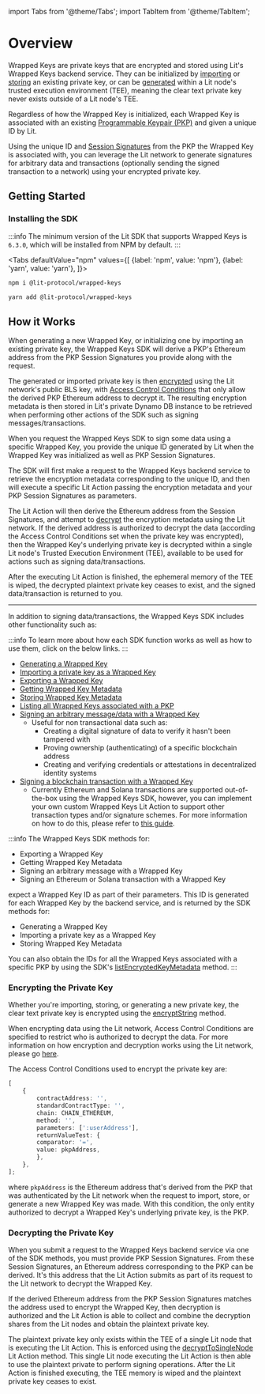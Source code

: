 import Tabs from '@theme/Tabs';
import TabItem from '@theme/TabItem';

# Overview

Wrapped Keys are private keys that are encrypted and stored using Lit's Wrapped Keys backend service. They can be initialized by [importing](./importing-key.md) or [storing](./storing-wrapped-key-metadata.md) an existing private key, or can be [generated](./generating-wrapped-key.md) within a Lit node's trusted execution environment (TEE), meaning the clear text private key never exists outside of a Lit node's TEE.

Regardless of how the Wrapped Key is initialized, each Wrapped Key is associated with an existing [Programmable Keypair (PKP)](../../sdk/wallets/minting.md) and given a unique ID by Lit.

Using the unique ID and [Session Signatures](../authentication/session-sigs/intro.md) from the PKP the Wrapped Key is associated with, you can leverage the Lit network to generate signatures for arbitrary data and transactions (optionally sending the signed transaction to a network) using your encrypted private key.

## Getting Started

### Installing the SDK

:::info
The minimum version of the Lit SDK that supports Wrapped Keys is `6.3.0`, which will be installed from NPM by default.
:::

<Tabs
defaultValue="npm"
values={[
{label: 'npm', value: 'npm'},
{label: 'yarn', value: 'yarn'},
]}>
<TabItem value="npm">

```bash
npm i @lit-protocol/wrapped-keys
```

</TabItem>

<TabItem value="yarn">

```bash
yarn add @lit-protocol/wrapped-keys
```

</TabItem>
</Tabs>

## How it Works

When generating a new Wrapped Key, or initializing one by importing an existing private key, the Wrapped Keys SDK will derive a PKP's Ethereum address from the PKP Session Signatures you provide along with the request.

The generated or imported private key is then [encrypted](#encrypting-the-private-key) using the Lit network's public BLS key, with [Access Control Conditions](../../sdk/access-control/evm/basic-examples) that only allow the derived PKP Ethereum address to decrypt it. The resulting encryption metadata is then stored in Lit's private Dynamo DB instance to be retrieved when performing other actions of the SDK such as signing messages/transactions.

When you request the Wrapped Keys SDK to sign some data using a specific Wrapped Key, you provide the unique ID generated by Lit when the Wrapped Key was initialized as well as PKP Session Signatures.

The SDK will first make a request to the Wrapped Keys backend service to retrieve the encryption metadata corresponding to the unique ID, and then will execute a specific Lit Action passing the encryption metadata and your PKP Session Signatures as parameters.

The Lit Action will then derive the Ethereum address from the Session Signatures, and attempt to [decrypt](#decrypting-the-private-key) the encryption metadata using the Lit network. If the derived address is authorized to decrypt the data (according the Access Control Conditions set when the private key was encrypted), then the Wrapped Key's underlying private key is decrypted within a single Lit node's Trusted Execution Environment (TEE), available to be used for actions such as signing data/transactions.

After the executing Lit Action is finished, the ephemeral memory of the TEE is wiped, the decrypted plaintext private key ceases to exist, and the signed data/transaction is returned to you.

---

In addition to signing data/transactions, the Wrapped Keys SDK includes other functionality such as:

:::info
To learn more about how each SDK function works as well as how to use them, click on the below links.
:::

- [Generating a Wrapped Key](./generating-wrapped-key.md)
- [Importing a private key as a Wrapped Key](./importing-key.md)
- [Exporting a Wrapped Key](./exporting-wrapped-key.md)
- [Getting Wrapped Key Metadata](./getting-wrapped-key-metadata.md)
- [Storing Wrapped Key Metadata](./storing-wrapped-key-metadata.md)
- [Listing all Wrapped Keys associated with a PKP](./listing-wrapped-keys.md)
- [Signing an arbitrary message/data with a Wrapped Key](./sign-message.md)
  - Useful for non transactional data such as:
    - Creating a digital signature of data to verify it hasn't been tampered with
    - Proving ownership (authenticating) of a specific blockchain address
    - Creating and verifying credentials or attestations in decentralized identity systems
- [Signing a blockchain transaction with a Wrapped Key](./sign-transaction.md)
  - Currently Ethereum and Solana transactions are supported out-of-the-box using the Wrapped Keys SDK, however, you can implement your own custom Wrapped Keys Lit Action to support other transaction types and/or signature schemes. For more information on how to do this, please refer to [this guide](./custom-wrapped-keys.md).

:::info
The Wrapped Keys SDK methods for:

- Exporting a Wrapped Key
- Getting Wrapped Key Metadata
- Signing an arbitrary message with a Wrapped Key
- Signing an Ethereum or Solana transaction with a Wrapped Key

expect a Wrapped Key ID as part of their parameters. This ID is generated for each Wrapped Key by the backend service, and is returned by the SDK methods for:

- Generating a Wrapped Key
- Importing a private key as a Wrapped Key
- Storing Wrapped Key Metadata

You can also obtain the IDs for all the Wrapped Keys associated with a specific PKP by using the SDK's [listEncryptedKeyMetadata](./listing-wrapped-keys.md) method.
:::

### Encrypting the Private Key

Whether you're importing, storing, or generating a new private key, the clear text private key is encrypted using the [encryptString](https://v6-api-doc-lit-js-sdk.vercel.app/functions/encryption_src.encryptString.html) method.

When encrypting data using the Lit network, Access Control Conditions are specified to restrict who is authorized to decrypt the data. For more information on how encryption and decryption works using the Lit network, please go [here](../../sdk/access-control/intro).

The Access Control Conditions used to encrypt the private key are:

```ts
[
    {
        contractAddress: '',
        standardContractType: '',
        chain: CHAIN_ETHEREUM,
        method: '',
        parameters: [':userAddress'],
        returnValueTest: {
        comparator: '=',
        value: pkpAddress,
        },
    },
];
```

where `pkpAddress` is the Ethereum address that's derived from the PKP that was authenticated by the Lit network when the request to import, store, or generate a new Wrapped Key was made. With this condition, the only entity authorized to decrypt a Wrapped Key's underlying private key, is the PKP.

### Decrypting the Private Key

When you submit a request to the Wrapped Keys backend service via one of the SDK methods, you must provide PKP Session Signatures. From these Session Signatures, an Ethereum address corresponding to the PKP can be derived. It's this address that the Lit Action submits as part of its request to the Lit network to decrypt the Wrapped Key.

If the derived Ethereum address from the PKP Session Signatures matches the address used to encrypt the Wrapped Key, then decryption is authorized and the Lit Action is able to collect and combine the decryption shares from the Lit nodes and obtain the plaintext private key.

The plaintext private key only exists within the TEE of a single Lit node that is executing the Lit Action. This is enforced using the [decryptToSingleNode](https://actions-docs.litprotocol.com/#decrypttosinglenode) Lit Action method. This single Lit node executing the Lit Action is then able to use the plaintext private to perform signing operations. After the Lit Action is finished executing, the TEE memory is wiped and the plaintext private key ceases to exist.
